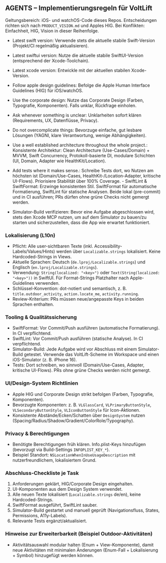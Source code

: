 ## AGENTS – Implementierungsregeln für VoltLift

Geltungsbereich: iOS- und watchOS-Code dieses Repos. Entscheidungen richten sich nach `PRODUCT_VISION.md` und Apples HIG. Bei Konflikten: Einfachheit, HIG, Vision in dieser Reihenfolge.

- Latest swift version: Verwende stets die aktuelle stabile Swift-Version (Projekt/CI regelmäßig aktualisieren).
- Latest swiftui version: Nutze die aktuelle stabile SwiftUI-Version (entsprechend der Xcode-Toolchain).
- Latest xcode version: Entwickle mit der aktuellen stabilen Xcode-Version.
- Follow apple design guidelines: Befolge die Apple Human Interface Guidelines (HIG) für iOS/watchOS.
- Use the corporate design: Nutze das Corporate Design (Farben, Typografie, Komponenten). Falls unklar, Rückfrage einholen.
- Ask whenever something is unclear: Unklarheiten sofort klären (Requirements, UX, Datenflüsse, Privacy).
- Do not overcomplicate things: Bevorzuge einfache, gut lesbare Lösungen (YAGNI, klare Verantwortung, wenige Abhängigkeiten).
- Use a well established architecture throughout the whole project.: Konsistente Architektur: Clean Architecture (Use-Cases/Domain) + MVVM, Swift Concurrency, Protokoll-basierte DI, modulare Schichten (UI, Domain, Adapter wie HealthKit/Location).
- Add tests where it makes sense.: Schreibe Tests dort, wo Nutzen am höchsten ist (Domain/Use-Cases, HealthKit-/Location-Adapter, kritische UI-Flows). Priorisiere Stabilität über 100% Coverage.
\- SwiftLint & SwiftFormat: Erzwinge konsistenten Stil. SwiftFormat für automatische Formatierung, SwiftLint für statische Analysen. Beide lokal (pre-commit) und in CI ausführen; PRs dürfen ohne grüne Checks nicht gemergt werden.

- Simulator-Build verifizieren: Bevor eine Aufgabe abgeschlossen wird, stets den Xcode MCP nutzen, um auf dem Simulator zu bauen/zu starten und sicherzustellen, dass die App wie erwartet funktioniert.


### Lokalisierung (L10n)

- Pflicht: Alle user-sichtbaren Texte (inkl. Accessibility-Labels/Values/Hints) werden über `Localizable.strings` lokalisiert. Keine Hardcoded-Strings in Views.
- Aktuelle Sprachen: Deutsch (`de.lproj/Localizable.strings`) und Englisch (`en.lproj/Localizable.strings`).
- Verwendung: `String(localized: "<key>")` oder `Text(String(localized: "<key>"))` in SwiftUI. Für Format-Strings Platzhalter nach Apple-Guidelines verwenden.
- Schlüssel-Konvention: dot-notiert und semantisch, z. B. `title.outdoor_activity`, `action.locate_me`, `activity.running`.
- Review-Kriterium: PRs müssen neue/angepasste Keys in beiden Sprachen enthalten.

### Tooling & Qualitätssicherung

- SwiftFormat: Vor Commit/Push ausführen (automatische Formatierung). In CI verpflichtend.
- SwiftLint: Vor Commit/Push ausführen (statische Analyse). In CI verpflichtend.
- Simulator-Build: Jede Aufgabe wird vor Abschluss mit einem Simulator-Build getestet. Verwende das VoltLift-Scheme im Workspace und einen iOS-Simulator (z. B. iPhone 16).
- Tests: Dort schreiben, wo sinnvoll (Domain/Use-Cases, Adapter, kritische UI-Flows). PRs ohne grüne Checks werden nicht gemergt.

### UI/Design-System Richtlinien

- Apple HIG und Corporate Design strikt befolgen (Farben, Typografie, Komponenten).
- Bevorzugte Komponenten: z. B. `VLGlassCard`, `VLPrimaryButtonStyle`, `VLSecondaryButtonStyle`, `VLIconButtonStyle` für Icon-Aktionen.
- Konsistente Abstände/Ecken/Schatten über `DesignSystem` nutzen (Spacing/Radius/Shadow/Gradient/ColorRole/Typography).

### Privacy & Berechtigungen

- Benötigte Berechtigungen früh klären. Info.plist-Keys hinzufügen (bevorzugt via Build-Settings `INFOPLIST_KEY_*`).
- Beispiel Standort: `NSLocationWhenInUseUsageDescription` mit nutzerfreundlichem, lokalisiertem Grund.

### Abschluss-Checkliste je Task

1. Anforderungen geklärt, HIG/Corporate Design eingehalten.
2. UI-Komponenten aus dem Design System verwendet.
3. Alle neuen Texte lokalisiert (`Localizable.strings` de/en), keine Hardcoded-Strings.
4. SwiftFormat ausgeführt, SwiftLint sauber.
5. Simulator-Build gestartet und manuell geprüft (Navigationsfluss, States, Permissions, A11y-Labels).
6. Relevante Tests ergänzt/aktualisiert.

### Hinweise zur Erweiterbarkeit (Beispiel Outdoor-Aktivitäten)

- Aktivitätsauswahl modular halten (Enum + View-Komponente), damit neue Aktivitäten mit minimalen Änderungen (Enum-Fall + Lokalisierung + Symbol) hinzugefügt werden können.

